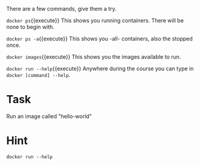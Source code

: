 There are a few commands, give them a try.

`docker ps`{{execute}}
This shows you running containers. There will be none to begin with.

`docker ps -a`{{execute}}
This shows you -all- containers, also the stopped once.

`docker images`{{execute}}
This shows you the images available to run.

`docker run --help`{{execute}}
Anywhere during the course you can type in `docker [command] --help`.

# Task
Run an image called "hello-world"

# Hint
`docker run --help`
